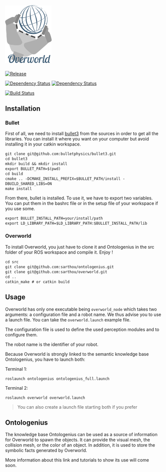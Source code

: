# <img src="docs/images/overworld.png" width="150">

[![Release][Release-Image]][Release-Url]

[![Dependency Status][Ontologenius-Dependency-Image]][Ontologenius-Dependency-Url]
[![Dependency Status][Bullet-Dependency-Image]][Bullet-Dependency-Url]

[![Build Status][Build-Status-Image]][Build-Status-Url]

## Installation

### Bullet

First of all, we need to install [bullet3](https://github.com/bulletphysics/bullet3) from the sources in order to get all the libraries.
You can install it where you want on your computer but avoid installing it in your catkin workspace.

```
git clone git@github.com:bulletphysics/bullet3.git
cd bullet3
mkdir build && mkdir install
export BULLET_PATH=$(pwd)
cd build
cmake .. -DCMAKE_INSTALL_PREFIX=$BULLET_PATH/install -DBUILD_SHARED_LIBS=ON
make install
```

From there, bullet is installed. To use it, we have to export two variables. You can put them in the bashrc file or in the setup file of your workspace if you use some.

```
export BULLET_INSTALL_PATH=your/install/path
export LD_LIBRARY_PATH=$LD_LIBRARY_PATH:$BULLET_INSTALL_PATH/lib
```

### Overworld

To install Overworld, you just have to clone it and Ontologenius in the src folder of your ROS workspace and compile it. Enjoy !

```
cd src
git clone git@github.com:sarthou/ontologenius.git
git clone git@github.com:sarthou/overworld.git
cd ..
catkin_make # or catkin build
```

## Usage

Overworld has only one executable being `overworld_node` which takes two arguments: a configuration file and a robot name. We thus advise you to use a launch file. You can take the `overworld.launch` example file.

The configuration file is used to define the used perception modules and to configure them.

The robot name is the identifier of your robot.

Because Overworld is strongly linked to the semantic knowledge base Ontologenius, you have to launch both:

Terminal 1:
```
roslaunch ontologenius ontologenius_full.launch
```

Terminal 2:
```
roslaunch overworld overworld.launch
```

> You can also create a launch file starting both if you prefer

## Ontologenius

The knowledge base Ontologenius can be used as a source of information for Overworld to spawn the objects. It can provide the visual mesh, the collision mesh, or the color of an object. In addition, it is used to store the symbolic facts generated by Overworld.

More information about this link and tutorials to show its use will come soon.

[Release-Url]: https://github.com/sarthou/overworld/releases/tag/v0.1.4
[Release-Image]: http://img.shields.io/badge/release-v0.1.4-blue

[Ontologenius-Dependency-Image]: https://img.shields.io/badge/dependencies-ontologenius-yellow
[Ontologenius-Dependency-Url]: https://github.com/sarthou/ontologenius
[Bullet-Dependency-Image]: https://img.shields.io/badge/dependencies-bullet3-yellow
[Bullet-Dependency-Url]: https://github.com/bulletphysics/bullet3

[Build-Status-Image]: https://github.com/sarthou/overworld/actions/workflows/overworld.yml/badge.svg
[Build-Status-Url]: https://github.com/sarthou/overworld/actions